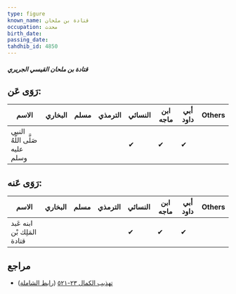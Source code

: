 ```yaml
---
type: figure
known_name: قتادة بن ملحان
occupation: محدث
birth_date:
passing_date:
tahdhib_id: 4850
---
```

##### قتادة بن ملحان القيسي الجريري

## رَوَى عَن:
| الاسم                          | البخاري | مسلم | الترمذي | النسائي | ابن ماجه | أبي داود | Others |
| ------------------------------ | ------- | ---- | ------- | ------- | -------- | -------- | ------ |
| النبي صَلَّى اللَّهُ عليه وسلم |         |      |         | ✔       | ✔        | ✔        |        |
## رَوَى عَنه:
| الاسم                       | البخاري | مسلم | الترمذي | النسائي | ابن ماجه | أبي داود | Others |
| --------------------------- | ------- | ---- | ------- | ------- | -------- | -------- | ------ |
| ابنه عَبد المَلِك بْن قتادة |         |      |         | ✔       | ✔        | ✔        |        |
## مراجع
- [تهذيب الكمال ٢٣-٥٢١](obsidian://open?vault=Tahdhib-al-Kamal&file=Figures/٤٨٥٠-قتادة%20بن%20ملحان%20القيسي%20الجريري) ([رابط الشاملة](https://shamela.ws/book/3722/12408))